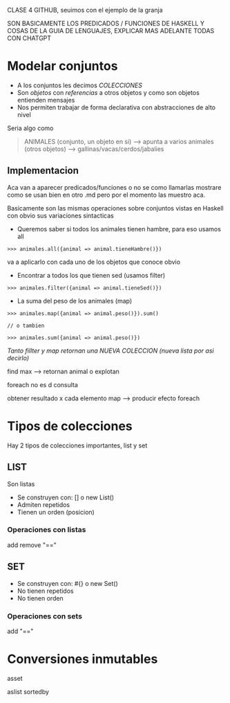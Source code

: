 CLASE 4 GITHUB, seuimos con el ejemplo de la granja

SON BASICAMENTE LOS PREDICADOS / FUNCIONES DE HASKELL Y COSAS DE LA GUIA DE LENGUAJES, EXPLICAR MAS ADELANTE TODAS CON CHATGPT


# Modelar conjuntos

- A los conjuntos les decimos *COLECCIONES*
- Son *objetos* con *referencias* a otros objetos y como son objetos entienden mensajes
- Nos permiten trabajar de forma declarativa con abstracciones de alto nivel

Seria algo como
> ANIMALES (conjunto, un objeto en si) --> apunta a varios animales (otros objetos) --> gallinas/vacas/cerdos/jabalies


## Implementacion

Aca van a aparecer predicados/funciones o no se como llamarlas mostrare como se usan bien en otro .md pero por el momento las muestro aca.

Basicamente son las mismas operaciones sobre conjuntos vistas en Haskell con obvio sus variaciones sintacticas

- Queremos saber si todos los animales tienen hambre, para eso usamos all

```wollok
>>> animales.all({animal => animal.tieneHambre()})
```

va a aplicarlo con cada uno de los objetos que conoce obvio

- Encontrar a todos los que tienen sed (usamos filter)

```wollok
>>> animales.filter({animal => animal.tieneSed()})
```

- La suma del peso de los animales (map)

```wollok
>>> animales.map({animal => animal.peso()}).sum()

// o tambien

>>> animales.sum({animal => animal.peso()})
```

*Tanto fillter y map retornan una NUEVA COLECCION (nueva lista por asi decirlo)*

find max --> retornan animal o explotan

foreach no es d consulta

obtener resultado x cada elemento map --> producir efecto foreach

# Tipos de colecciones
Hay 2 tipos de colecciones importantes, list y set

## LIST

Son listas
- Se construyen con: [] o new List()
- Admiten repetidos
- Tienen un orden (posicion)

### Operaciones con listas

add remove "=="

## SET

- Se construyen con: #{} o new Set()
- No tienen repetidos
- No tienen orden

### Operaciones con sets

add "=="

# Conversiones inmutables

asset

aslist sortedby

